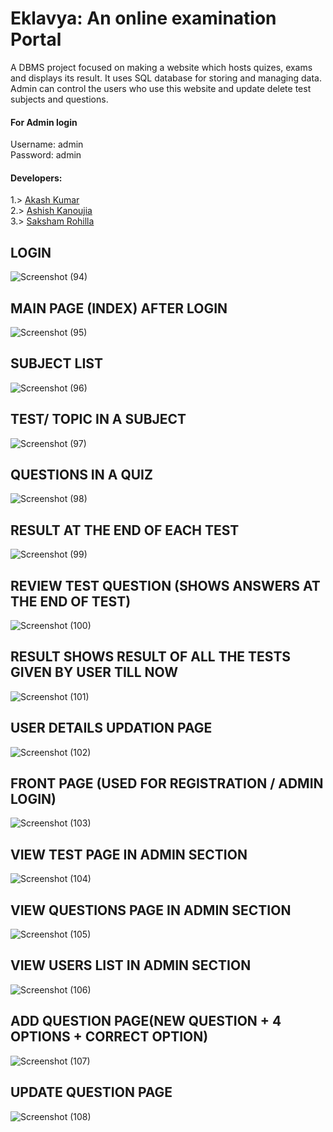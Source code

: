# Eklavya: An online examination Portal

A DBMS project focused on making a website which hosts quizes, exams and displays its result. It uses SQL database for storing and managing data.
Admin can control the users who use this website and update delete test subjects and questions.

#### For Admin login

Username: admin  
Password: admin

#### Developers:

1.> [Akash Kumar](https://github.com/HelloGit2309)  
2.> [Ashish Kanoujia](https://github.com/Halfsoul24)  
3.> [Saksham Rohilla](https://github.com/naruto361)

## LOGIN
![Screenshot (94)](https://user-images.githubusercontent.com/54116115/181231158-25d0b9fb-79a9-4542-8d38-2dea3dbaa811.png)

## MAIN PAGE (INDEX) AFTER LOGIN
![Screenshot (95)](https://user-images.githubusercontent.com/54116115/181231419-4bd1ffc9-1840-4a77-81b0-82fa414d1720.png)

## SUBJECT LIST
![Screenshot (96)](https://user-images.githubusercontent.com/54116115/181231456-32df8c21-daee-4f8f-88a3-1d50592fdffc.png)

## TEST/ TOPIC IN A SUBJECT
![Screenshot (97)](https://user-images.githubusercontent.com/54116115/181231473-3baa26a0-2463-43d7-8c90-35ba154ea1aa.png)

## QUESTIONS IN A QUIZ
![Screenshot (98)](https://user-images.githubusercontent.com/54116115/181231485-f174c777-5e17-4662-b655-9982228aacbe.png)

## RESULT AT THE END OF EACH TEST
![Screenshot (99)](https://user-images.githubusercontent.com/54116115/181231510-f514657b-26f2-4aa7-aaeb-19272cf7bda4.png)

## REVIEW TEST QUESTION (SHOWS ANSWERS AT THE END OF TEST)
![Screenshot (100)](https://user-images.githubusercontent.com/54116115/181231534-4e569215-0c2f-4a8a-b103-5cfc29ab0002.png)

## RESULT SHOWS RESULT OF ALL THE TESTS GIVEN BY USER TILL NOW 
![Screenshot (101)](https://user-images.githubusercontent.com/54116115/181231554-14280c66-8077-4298-9ac7-1b2079d8352a.png)

## USER DETAILS UPDATION PAGE
![Screenshot (102)](https://user-images.githubusercontent.com/54116115/181231571-b11d183e-b897-47bd-88c3-2914b11140c4.png)

## FRONT PAGE (USED FOR REGISTRATION / ADMIN LOGIN)
![Screenshot (103)](https://user-images.githubusercontent.com/54116115/181231589-3f5b824d-beb8-4b1f-8a1a-2562f9333487.png)

## VIEW TEST PAGE IN ADMIN SECTION
![Screenshot (104)](https://user-images.githubusercontent.com/54116115/181231602-45434955-46dc-4d0b-8b89-dcc9325f1f22.png)

## VIEW QUESTIONS PAGE IN ADMIN SECTION
![Screenshot (105)](https://user-images.githubusercontent.com/54116115/181231615-f4763860-a7ba-4be2-8659-39e882892fe5.png)

## VIEW USERS LIST IN ADMIN SECTION
![Screenshot (106)](https://user-images.githubusercontent.com/54116115/181231633-a4c33f26-3992-44c2-be9b-a31a71318045.png)

## ADD QUESTION PAGE(NEW QUESTION + 4 OPTIONS + CORRECT OPTION)
![Screenshot (107)](https://user-images.githubusercontent.com/54116115/181231647-1dca0d6d-0333-43ee-82c1-1b1f24dc30c5.png)

## UPDATE QUESTION PAGE
![Screenshot (108)](https://user-images.githubusercontent.com/54116115/181231663-ea773c13-4fdd-453c-a9e4-ef8d6b1100fc.png)
